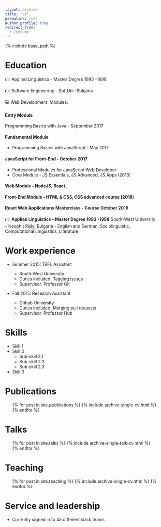 ```yaml
---
layout: archive
title: "CV"
permalink: /cv/
author_profile: true
redirect_from:
  - /resume
---
```


{% include base_path %}

# Education

👉 Applied Linguistics - Master Degree 1993 -1998

👉 Software Engineering - SoftUni -Bulgaria

💻 Web Development  Modules:

#### Entry Module 

Programming Basics with Java - September 2017

#### Fundamental Module 

- Programming Basics with JavaScript - May 2017

#### JavaScript for Front-End - October 2017

- Professional Modules for JavaScript Web Developer
- Core Module - JS Essentials, JS Advanced, JS Apps (2018)

#### Web Module - NodeJS, React ,  

#### Front-End Module - HTML & CSS, CSS advanced course (2018)

#### React Web Applications Masterclass - Course October 2019

👉 **Applied Linguistics - Master Degree 1993 -1998**
South-West University - Neophit Risly, Bulgaria - English and German, Sociolinguistic, Computational Linguistics, Literature

# Work experience

- Summer 2015: TEFL Assistant

  - South-West University
  - Duties included: Tagging issues
  - Supervisor: Professor Git

- Fall 2015: Research Assistant
  - Github University
  - Duties included: Merging pull requests
  - Supervisor: Professor Hub

# Skills

- Skill 1
- Skill 2
  - Sub-skill 2.1
  - Sub-skill 2.2
  - Sub-skill 2.3
- Skill 3

# Publications

  <ul>{% for post in site.publications %}
    {% include archive-single-cv.html %}
  {% endfor %}</ul>
  
Talks
======
  <ul>{% for post in site.talks %}
    {% include archive-single-talk-cv.html %}
  {% endfor %}</ul>
  
Teaching
======
  <ul>{% for post in site.teaching %}
    {% include archive-single-cv.html %}
  {% endfor %}</ul>
  
Service and leadership
======
* Currently signed in to 43 different slack teams
